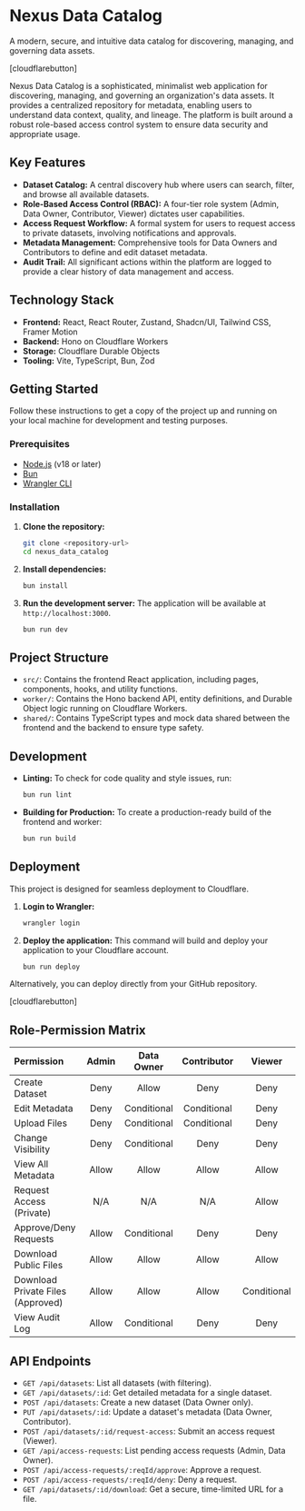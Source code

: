 # Nexus Data Catalog

A modern, secure, and intuitive data catalog for discovering, managing, and governing data assets.

[cloudflarebutton]

Nexus Data Catalog is a sophisticated, minimalist web application for discovering, managing, and governing an organization's data assets. It provides a centralized repository for metadata, enabling users to understand data context, quality, and lineage. The platform is built around a robust role-based access control system to ensure data security and appropriate usage.

## Key Features

-   **Dataset Catalog:** A central discovery hub where users can search, filter, and browse all available datasets.
-   **Role-Based Access Control (RBAC):** A four-tier role system (Admin, Data Owner, Contributor, Viewer) dictates user capabilities.
-   **Access Request Workflow:** A formal system for users to request access to private datasets, involving notifications and approvals.
-   **Metadata Management:** Comprehensive tools for Data Owners and Contributors to define and edit dataset metadata.
-   **Audit Trail:** All significant actions within the platform are logged to provide a clear history of data management and access.

## Technology Stack

-   **Frontend:** React, React Router, Zustand, Shadcn/UI, Tailwind CSS, Framer Motion
-   **Backend:** Hono on Cloudflare Workers
-   **Storage:** Cloudflare Durable Objects
-   **Tooling:** Vite, TypeScript, Bun, Zod

## Getting Started

Follow these instructions to get a copy of the project up and running on your local machine for development and testing purposes.

### Prerequisites

-   [Node.js](https://nodejs.org/) (v18 or later)
-   [Bun](https://bun.sh/)
-   [Wrangler CLI](https://developers.cloudflare.com/workers/wrangler/install-and-update/)

### Installation

1.  **Clone the repository:**
    ```sh
    git clone <repository-url>
    cd nexus_data_catalog
    ```

2.  **Install dependencies:**
    ```sh
    bun install
    ```

3.  **Run the development server:**
    The application will be available at `http://localhost:3000`.
    ```sh
    bun run dev
    ```

## Project Structure

-   `src/`: Contains the frontend React application, including pages, components, hooks, and utility functions.
-   `worker/`: Contains the Hono backend API, entity definitions, and Durable Object logic running on Cloudflare Workers.
-   `shared/`: Contains TypeScript types and mock data shared between the frontend and the backend to ensure type safety.

## Development

-   **Linting:** To check for code quality and style issues, run:
    ```sh
    bun run lint
    ```
-   **Building for Production:** To create a production-ready build of the frontend and worker:
    ```sh
    bun run build
    ```

## Deployment

This project is designed for seamless deployment to Cloudflare.

1.  **Login to Wrangler:**
    ```sh
    wrangler login
    ```

2.  **Deploy the application:**
    This command will build and deploy your application to your Cloudflare account.
    ```sh
    bun run deploy
    ```

Alternatively, you can deploy directly from your GitHub repository.

[cloudflarebutton]

## Role-Permission Matrix

| Permission | Admin | Data Owner | Contributor | Viewer |
| :--- | :---: | :---: | :---: | :---: |
| Create Dataset | Deny | Allow | Deny | Deny |
| Edit Metadata | Deny | Conditional | Conditional | Deny |
| Upload Files | Deny | Conditional | Conditional | Deny |
| Change Visibility | Deny | Conditional | Deny | Deny |
| View All Metadata | Allow | Allow | Allow | Allow |
| Request Access (Private) | N/A | N/A | N/A | Allow |
| Approve/Deny Requests | Allow | Conditional | Deny | Deny |
| Download Public Files | Allow | Allow | Allow | Allow |
| Download Private Files (Approved) | Allow | Allow | Allow | Conditional |
| View Audit Log | Allow | Conditional | Deny | Deny |

## API Endpoints

-   `GET /api/datasets`: List all datasets (with filtering).
-   `GET /api/datasets/:id`: Get detailed metadata for a single dataset.
-   `POST /api/datasets`: Create a new dataset (Data Owner only).
-   `PUT /api/datasets/:id`: Update a dataset's metadata (Data Owner, Contributor).
-   `POST /api/datasets/:id/request-access`: Submit an access request (Viewer).
-   `GET /api/access-requests`: List pending access requests (Admin, Data Owner).
-   `POST /api/access-requests/:reqId/approve`: Approve a request.
-   `POST /api/access-requests/:reqId/deny`: Deny a request.
-   `GET /api/datasets/:id/download`: Get a secure, time-limited URL for a file.